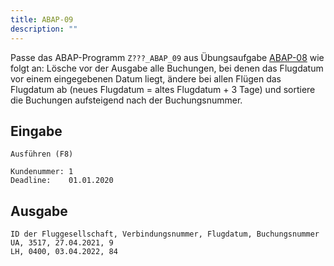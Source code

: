 ```yaml
---
title: ABAP-09
description: ""
---
```


Passe das ABAP-Programm `Z???_ABAP_09` aus Übungsaufgabe [ABAP-08](abap-08.md) wie folgt an: Lösche vor der
Ausgabe alle Buchungen, bei denen das Flugdatum vor einem eingegebenen Datum liegt, ändere bei allen Flügen das Flugdatum ab (neues Flugdatum = altes Flugdatum + 3 Tage) und sortiere die Buchungen aufsteigend nach der Buchungsnummer.

## Eingabe

```
Ausführen (F8)

Kundenummer: 1
Deadline:    01.01.2020
```

## Ausgabe

```
ID der Fluggesellschaft, Verbindungsnummer, Flugdatum, Buchungsnummer
UA, 3517, 27.04.2021, 9
LH, 0400, 03.04.2022, 84
```

